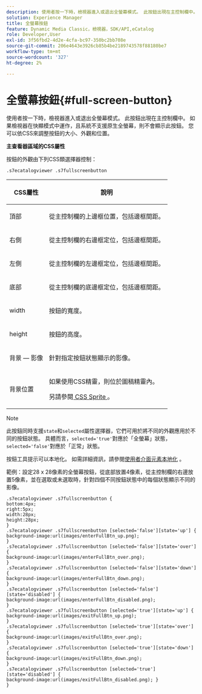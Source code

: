```yaml
---
description: 使用者按一下時，檢視器進入或退出全螢幕模式。 此按鈕出現在主控制欄中。 如果檢視器在快顯模式中運作，且系統不支援原生全螢幕，則不會顯示此按鈕。 您可以依CSS來調整按鈕的大小、外觀和位置。
solution: Experience Manager
title: 全螢幕按鈕
feature: Dynamic Media Classic，檢視器，SDK/API,eCatalog
role: Developer,User
exl-id: 3f56fbd2-4d2e-4cfa-bc97-350bc2bb708e
source-git-commit: 206e4643e3926cb85b4be2189743578f88180be7
workflow-type: tm+mt
source-wordcount: '327'
ht-degree: 2%

---
```


# 全螢幕按鈕{#full-screen-button}

使用者按一下時，檢視器進入或退出全螢幕模式。 此按鈕出現在主控制欄中。 如果檢視器在快顯模式中運作，且系統不支援原生全螢幕，則不會顯示此按鈕。 您可以依CSS來調整按鈕的大小、外觀和位置。

<!--<a id="section_061E550C1C1D4DB2BD663A898895B38C"></a>-->

**主查看器區域的CSS屬性**

按鈕的外觀由下列CSS類選擇器控制：

`.s7ecatalogviewer .s7fullscreenbutton`

<table id="table_94EE3F5BBE4547C0B4943471CEE7EDE4"> 
 <thead> 
  <tr> 
   <th colname="col1" class="entry"> <p> CSS屬性 </p> </th> 
   <th colname="col2" class="entry"> <p>說明 </p> </th> 
  </tr> 
 </thead>
 <tbody> 
  <tr> 
   <td colname="col1"> <p> <span class="codeph"> 頂部 </span> </p> </td> 
   <td colname="col2"> <p>從主控制欄的上邊框位置，包括邊框間距。 </p> </td> 
  </tr> 
  <tr> 
   <td colname="col1"> <p> <span class="codeph"> 右側 </span> </p> </td> 
   <td colname="col2"> <p>從主控制欄的右邊框定位，包括邊框間距。 </p> </td> 
  </tr> 
  <tr> 
   <td colname="col1"> <p> <span class="codeph"> 左側 </span> </p> </td> 
   <td colname="col2"> <p>從主控制欄的左邊框定位，包括邊框間距。 </p> </td> 
  </tr> 
  <tr> 
   <td colname="col1"> <p> <span class="codeph"> 底部 </span> </p> </td> 
   <td colname="col2"> <p>從主控制欄的底邊框定位，包括邊框間距。 </p> </td> 
  </tr> 
  <tr> 
   <td colname="col1"> <p> <span class="codeph"> width </span> </p> </td> 
   <td colname="col2"> <p>按鈕的寬度。 </p> </td> 
  </tr> 
  <tr> 
   <td colname="col1"> <p> <span class="codeph"> height </span> </p> </td> 
   <td colname="col2"> <p>按鈕的高度。 </p> </td> 
  </tr> 
  <tr> 
   <td colname="col1"> <p> <span class="codeph"> 背景 — 影像  </span> </p> </td> 
   <td colname="col2"> <p>針對指定按鈕狀態顯示的影像。 </p> </td> 
  </tr> 
  <tr> 
   <td colname="col1"> <p> <span class="codeph"> 背景位置  </span> </p> </td> 
   <td colname="col2"> <p> 如果使用CSS精靈，則位於圖稿精靈內。 </p> <p>另請參閱<a href="../../../c-html5-s7-aem-asset-viewers/c-html5-20-ecatalog-viewer-about/c-html5-20-ecatalog-viewer-customizingviewer/c-html5-20-ecatalog-viewer-customizingviewer.md#section-9d570f95eb2443aca74c1b02f6e89aff" format="dita" scope="local"> CSS Sprite </a>。 </p> </td> 
  </tr> 
 </tbody> 
</table>

>[!NOTE]
>
>此按鈕同時支援`state`和`selected`屬性選擇器，它們可用於將不同的外觀應用於不同的按鈕狀態。 具體而言，`selected='true'`對應於「全螢幕」狀態，`selected='false'`對應於「正常」狀態。

按鈕工具提示可以本地化。 如需詳細資訊，請參閱[使用者介面元素本地化](../../../c-html5-s7-aem-asset-viewers/c-html5-20-ecatalog-viewer-about/c-html5-20-ecatalog-viewer-localization.md#concept-cbfc39344c494eb7b9f6a272cff0cc74) 。

範例：設定28 x 28像素的全螢幕按鈕，從底部放置4像素，從主控制欄的右邊放置5像素，並在選取或未選取時，針對四個不同按鈕狀態中的每個狀態顯示不同的影像。

```
.s7ecatalogviewer .s7fullscreenbutton { 
bottom:4px; 
right:5px; 
width:28px; 
height:28px; 
} 
.s7ecatalogviewer .s7fullscreenbutton [selected='false'][state='up'] { 
background-image:url(images/enterFullBtn_up.png); 
} 
.s7ecatalogviewer .s7fullscreenbutton [selected='false'][state='over'] {  
background-image:url(images/enterFullBtn_over.png); 
} 
.s7ecatalogviewer .s7fullscreenbutton [selected='false'][state='down'] {  
background-image:url(images/enterFullBtn_down.png); 
} 
.s7ecatalogviewer .s7fullscreenbutton [selected='false'][state='disabled'] { 
background-image:url(images/enterFullBtn_disabled.png); 
} 
.s7ecatalogviewer .s7fullscreenbutton [selected='true'][state='up'] {  
background-image:url(images/exitFullBtn_up.png); 
} 
.s7ecatalogviewer .s7fullscreenbutton [selected='true'][state='over'] {  
background-image:url(images/exitFullBtn_over.png); 
} 
.s7ecatalogviewer .s7fullscreenbutton [selected='true'][state='down'] {  
background-image:url(images/exitFullBtn_down.png); 
} 
.s7ecatalogviewer .s7fullscreenbutton [selected='true'][state='disabled'] {  
background-image:url(images/exitFullBtn_disabled.png); } 
}
```
